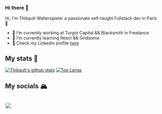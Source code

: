 ### Hi there 👋

Hi, I'm Thibault Walterspieler a passionate self-taught Fullstack dev in Paris 🥖

- 🔭  I’m currently working at Turgot Capital && Blacksmith in Freelance
- 🌱  I’m currently learning React && Gridsome
- 💼  Check my Linkedin profile [here](https://www.linkedin.com/in/thibault-walterspieler-84881716b/)

## My stats 🧮

[![Thibault's github stats](https://github-readme-stats.vercel.app/api?username=ThibaultWalterspieler&count_private=true&show_icons=true)](https://github.com/anuraghazra/github-readme-stats)
[![Top Langs](https://github-readme-stats.vercel.app/api/top-langs/?username=ThibaultWalterspieler&layout=compact)](https://github.com/anuraghazra/github-readme-stats)

## My socials 🏔
<br/>
<a href="https://twitter.com/ThibaultWalters">
  <img align="left" alt="Thibault Walterspieler | Twitter" width="21px" src="https://raw.githubusercontent.com/anuraghazra/anuraghazra/master/assets/twitter.svg" />
</a>
